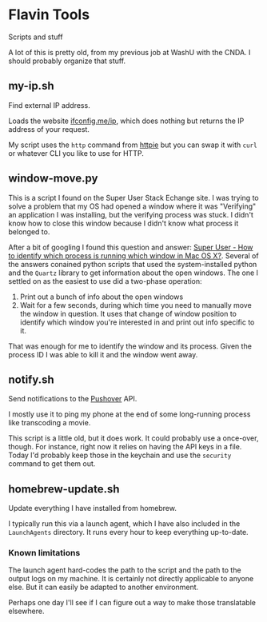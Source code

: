 # Flavin Tools

Scripts and stuff

A lot of this is pretty old, from my previous job at WashU with the CNDA. I should probably organize that stuff.

## my-ip.sh
Find external IP address.

Loads the website [ifconfig.me/ip](ifconfig.me/ip), which does nothing but returns the IP address
of your request.

My script uses the `http` command from [httpie](https://github.com/httpie)
but you can swap it with `curl` or whatever CLI you like to use for HTTP.

## window-move.py

This is a script I found on the Super User Stack Echange site. I was trying to solve a problem that my OS had opened a window where it was "Verifying" an application I was installing, but the verifying process was stuck. I didn't know how to close this window because I didn't know what process it belonged to.

After a bit of googling I found this question and answer: [Super User - How to identify which process is running which window in Mac OS X?](https://superuser.com/questions/902869/how-to-identify-which-process-is-running-which-window-in-mac-os-x). Several of the answers conained python scripts that used the system-installed python and the `Quartz` library to get information about the open windows. The one I settled on as the easiest to use did a two-phase operation:

1. Print out a bunch of info about the open windows
2. Wait for a few seconds, during which time you need to manually move the window in question. It uses that change of window position to identify which window you're interested in and print out info specific to it.

That was enough for me to identify the window and its process. Given the process ID I was able to kill it and the window went away.

## notify.sh
Send notifications to the [Pushover](https://pushover.net) API.

I mostly use it to ping my phone at the end of some long-running process like transcoding a movie.

This script is a little old, but it does work. It could probably use a once-over, though. For instance,
right now it relies on having the API keys in a file. Today I'd probably keep those in the
keychain and use the `security` command to get them out.

## homebrew-update.sh
Update everything I have installed from homebrew.

I typically run this via a launch agent, which I have also included in the `LaunchAgents` directory.
It runs every hour to keep everything up-to-date.

### Known limitations
The launch agent hard-codes the path to the script and the path to the output logs on my machine.
It is certainly not directly applicable to anyone else.
But it can easily be adapted to another environment.

Perhaps one day I'll see if I can figure out a way to make those translatable elsewhere.
